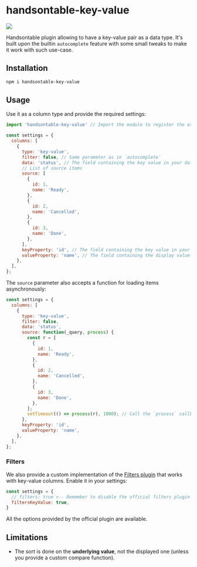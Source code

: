# handsontable-key-value

[![](https://img.shields.io/npm/v/handsontable-key-value.svg?style=flat)](https://www.npmjs.com/package/handsontable-key-value)

Handsontable plugin allowing to have a key-value pair as a data type. It's built upon the builtin `autocomplete` feature with some small tweaks to make it work with such use-case.

## Installation

```bash
npm i handsontable-key-value
```

## Usage

Use it as a column type and provide the required settings:

```js
import 'handsontable-key-value' // Import the module to register the extensions

const settings = {
  columns: [
    {
      type: 'key-value',
      filter: false, // Same parameter as in `autocomplete`
      data: 'status', // The field containing the key value in your data
      // List of source items
      source: [
        {
          id: 1,
          name: 'Ready',
        },
        {
          id: 2,
          name: 'Cancelled',
        },
        {
          id: 3,
          name: 'Done',
        },
      ],
      keyProperty: 'id', // The field containing the key value in your items
      valueProperty: 'name', // The field containing the display value in your items
    },
  ],
};
```

The `source` parameter also accepts a function for loading items asynchronously:

```js
const settings = {
  columns: [
    {
      type: 'key-value',
      filter: false,
      data: 'status',
      source: function(_query, process) {
        const r = [
          {
            id: 1,
            name: 'Ready',
          },
          {
            id: 2,
            name: 'Cancelled',
          },
          {
            id: 3,
            name: 'Done',
          },
        ];
        setTimeout(() => process(r), 1000); // Call the `process` callback with your items.
      },
      keyProperty: 'id',
      valueProperty: 'name',
    },
  ],
};
```

### Filters

We also provide a custom implementation of the [Filters plugin](https://handsontable.com/docs/latest/demo-filtering.html) that works with key-value columns. Enable it in your settings:

```js
const settings = {
  // filters: true <-- Remember to disable the official filters plugin
  filtersKeyValue: true,
}
```

All the options provided by the official plugin are available.

## Limitations

* The sort is done on the **underlying value**, not the displayed one (unless you provide a custom compare function).
